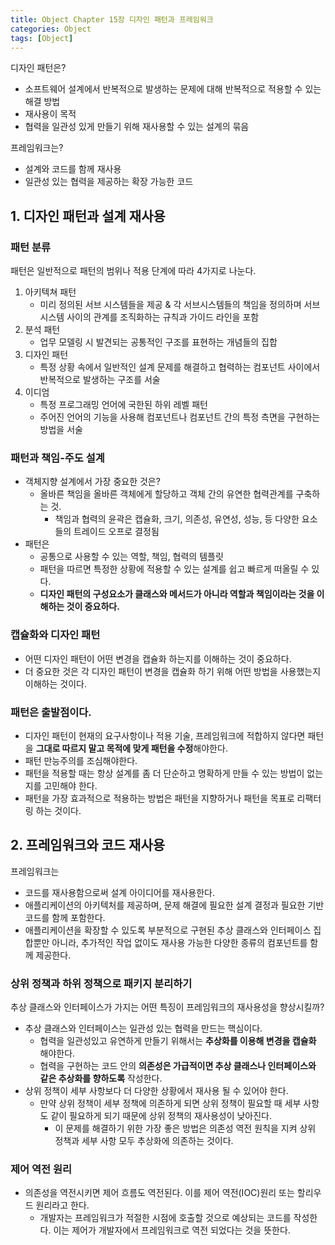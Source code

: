 ```yaml
---
title: Object Chapter 15장 디자인 패턴과 프레임워크
categories: Object
tags: [Object]
---
```


디자인 패턴은?
- 소프트웨어 설계에서 반복적으로 발생하는 문제에 대해 반복적으로 적용할 수 있는 해결 방법
- 재사용이 목적
- 협력을 일관성 있게 만들기 위해 재사용할 수 있는 설계의 묶음

프레임워크는?

- 설계와 코드를 함께 재사용
- 일관성 있는 협력을  제공하는 확장 가능한 코드

## 1. 디자인 패턴과 설계 재사용

### 패턴 분류

패턴은 일반적으로 패턴의 범위나 적용 단계에 따라 4가지로 나눈다.

1. 아키텍쳐 패턴 
   - 미리 정의된 서브 시스템들을 제공 & 각 서브시스템들의 책임을 정의하며 서브 시스템 사이의 관계를 조직화하는 규칙과 가이드 라인을 포함
2. 분석 패턴 
   - 업무 모델링 시 발견되는 공통적인 구조를 표현하는 개념들의 집합
3. 디자인 패턴 
   - 특정 상황 속에서 일반적인 설계 문제를 해결하고 협력하는 컴포넌트 사이에서 반복적으로 발생하는 구조를 서술
4. 이디엄
   - 특정 프로그래밍 언어에 국한된 하위 레벨 패턴
   - 주어진 언어의 기능을 사용해 컴포넌트나 컴포넌트 간의 특정 측면을 구현하는 방법을 서술

### 패턴과 책임-주도 설계

- 객체지향 설계에서 가장 중요한 것은?
  - 올바른 책임을 올바른 객체에게 할당하고 객체 간의 유연한 협력관계를 구축하는 것.
    - 책임과 협력의 윤곽은 캡슐화, 크기, 의존성, 유연성,  성능, 등 다양한 요소들의 트레이드 오프로 결정됨
- 패턴은 
  - 공통으로 사용할 수 있는 역할, 책임, 협력의 템플릿
  - 패턴을 따르면 특정한 상황에 적용할 수 있는 설계를 쉽고 빠르게 떠올릴 수 있다.
  - **디자인 패턴의 구성요소가 클래스와 메서드가 아니라 역할과 책임이라는 것을 이해하는 것이 중요하다.**

### 캡슐화와 디자인 패턴

- 어떤 디자인 패턴이 어떤 변경을 캡슐화 하는지를 이해하는 것이 중요하다.
- 더 중요한 것은 각 디자인 패턴이 변경을 캡슐화 하기 위해 어떤 방법을 사용했는지 이해하는 것이다.

### 패턴은 출발점이다.

- 디자인 패턴이 현재의 요구사항이나 적용 기술, 프레임워크에 적합하지 않다면 패턴을 **그대로 따르지 말고 목적에 맞게 패턴을 수정**해야한다.
- 패턴 만능주의를 조심해야한다.
- 패턴을 적용할 때는 항상 설계를 좀 더 단순하고 명확하게 만들 수 있는 방법이 없는지를 고민해야 한다.
- 패턴을 가장 효과적으로 적용하는 방법은 패턴을 지향하거나 패턴을 목표로 리팩터링 하는 것이다.

## 2. 프레임워크와 코드 재사용

프레임워크는
- 코드를 재사용함으로써 설계 아이디어를 재사용한다.
- 애플리케이션의 아키텍처를 제공하며, 문제 해결에 필요한 설계 결정과 필요한 기반 코드를 함께 포함한다.
- 애플리케이션을 확장할 수 있도록 부분적으로 구현된 추상 클래스와 인터페이스 집합뿐만 아니라, 추가적인 작업 없이도 재사용 가능한 다양한 종류의 컴포넌트를 함께 제공한다.

### 상위 정책과 하위 정책으로 패키지 분리하기

추상 클래스와 인터페이스가 가지는 어떤 특징이 프레임워크의 재사용성을 향상시킬까?

- 추상 클래스와 인터페이스는 일관성 있는 협력을 만드는 핵심이다.
  - 협력을 일관성있고 유연하게 만들기 위해서는 **추상화를 이용해 변경을 캡슐화** 해야한다.
  - 협력을 구현하는 코드 안의 **의존성은 가급적이면 추상 클래스나 인터페이스와 같은 추상화를 향하도록** 작성한다.
- 상위 정책이 세부 사항보다 더 다양한 상황에서 재사용 될 수 있어야 한다.
  - 만약 상위 정책이 세부 정책에 의존하게 되면 상위 정책이 필요할 때 세부 사항도 같이 필요하게 되기 때문에 상위 정책의 재사용성이 낮아진다.
    - 이 문제를 해결하기 위한 가장 좋은 방법은 의존성 역전 원칙을 지켜 상위 정책과 세부 사항 모두 추상화에 의존하는 것이다.

### 제어 역전 원리

- 의존성을 역전시키면 제어 흐름도 역전된다. 이를 제어 역전(IOC)원리 또는 할리우드 원리라고 한다.
  - 개발자는 프레임워크가 적절한 시점에 호출할 것으로 예상되는 코드를 작성한다. 이는 제어가 개발자에서 프레임워크로 역전 되었다는 것을 뜻한다.
